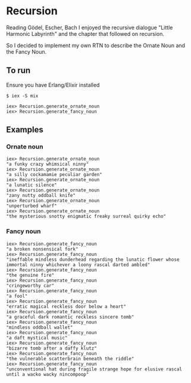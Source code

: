 # Recursion

Reading Gödel, Escher, Bach I enjoyed the recursive dialogue "Little Harmonic Labyrinth" and the chapter that followed on recursion.

So I decided to implement my own RTN to describe the Ornate Noun and the Fancy Noun.


## To run
Ensure you have Erlang/Elixir installed

```
$ iex -S mix

iex> Recursion.generate_ornate_noun
iex> Recursion.generate_fancy_noun

```

## Examples

### Ornate noun
```
iex> Recursion.generate_ornate_noun
"a funky crazy whimsical ninny"
iex> Recursion.generate_ornate_noun
"a silly cockamamie peculiar garden"
iex> Recursion.generate_ornate_noun
"a lunatic silence"
iex> Recursion.generate_ornate_noun
"zany nutty oddball knife"
iex> Recursion.generate_ornate_noun
"unperturbed wharf"
iex> Recursion.generate_ornate_noun
"the mysterious snotty enigmatic freaky surreal quirky echo"
```

### Fancy noun
```
iex> Recursion.generate_fancy_noun
"a broken nonsensical fork"
iex> Recursion.generate_fancy_noun
"ineffable mindless dunderhead regarding the lunatic flower whose immortal ninny whichever a loony rascal darted ambled"
iex> Recursion.generate_fancy_noun
"the genuine fire"
iex> Recursion.generate_fancy_noun
"cringeworthy car"
iex> Recursion.generate_fancy_noun
"a fool"
iex> Recursion.generate_fancy_noun
"erratic magical reckless door below a heart"
iex> Recursion.generate_fancy_noun
"a graceful dark romantic reckless sincere tomb"
iex> Recursion.generate_fancy_noun
"mindless oddball wallet"
iex> Recursion.generate_fancy_noun
"a daft mystical music"
iex> Recursion.generate_fancy_noun
"bizarre tomb after a daffy klutz"
iex> Recursion.generate_fancy_noun
"the vulnerable scatterbrain beneath the riddle"
iex> Recursion.generate_fancy_noun
"unconventional hat during fragile strange hope for elusive rascal until a wacko wacky nincompoop"
```